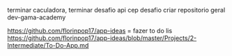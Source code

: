 terminar caculadora, terminar desafio api cep
desafio 
criar repositorio geral dev-gama-academy

https://github.com/florinpop17/app-ideas = fazer to do lis
https://github.com/florinpop17/app-ideas/blob/master/Projects/2-Intermediate/To-Do-App.md
